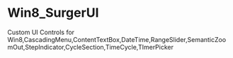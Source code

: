 # Win8_SurgerUI
Custom UI Controls for Win8,CascadingMenu,ContentTextBox,DateTime,RangeSlider,SemanticZoomOut,StepIndicator,CycleSection,TimeCycle,TImerPicker
